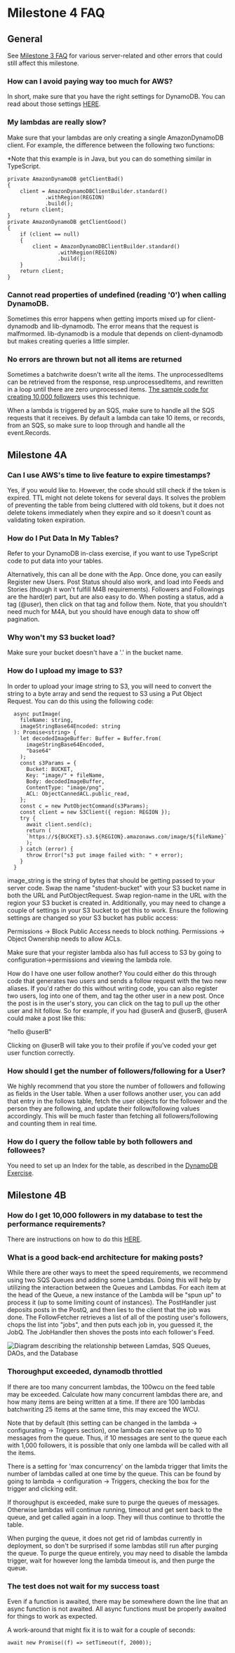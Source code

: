 # Milestone 4 FAQ

## General

See [Milestone 3 FAQ](../milestone-3/milestone-3-faq.md) for various server-related and other errors that could still affect this milestone.

### How can I avoid paying way too much for AWS?

In short, make sure that you have the right settings for DynamoDB. You can read about those settings [HERE](../project-overview/aws-account.md).

### My lambdas are really slow?

Make sure that your lambdas are only creating a single AmazonDynamoDB client. For example, the difference between the following two functions:

*Note that this example is in Java, but you can do something similar in TypeScript.

```
private AmazonDynamoDB getClientBad()
{
    client = AmazonDynamoDBClientBuilder.standard()
            .withRegion(REGION)
            .build();
    return client;
}
private AmazonDynamoDB getClientGood()
{
    if (client == null)
    {
        client = AmazonDynamoDBClientBuilder.standard()
                .withRegion(REGION)
                .build();
    }
    return client;
}
```

### Cannot read properties of undefined (reading '0') when calling DynamoDB.

Sometimes this error happens when getting imports mixed up for client-dynamodb and lib-dynamodb. The error means that the request is malfmormed. lib-dynamodb is a module that depends on client-dynamodb but makes creating queries a little simpler.

### No errors are thrown but not all items are returned

Sometimes a batchwrite doesn't write all the items. The unprocessedItems can be retrieved from the response, resp.unprocessedItems, and rewritten in a loop until there are zero unprocessed items. [The sample code for creating 10,000 followers](./dynamodb-batch-write-example.md) uses this technique.

When a lambda is triggered by an SQS, make sure to handle all the SQS requests that it receives. By default a lambda can take 10 items, or records, from an SQS, so make sure to loop through and handle all the event.Records.

## Milestone 4A

### Can I use AWS's time to live feature to expire timestamps?

Yes, if you would like to. However, the code should still check if the token is expired. TTL might not delete tokens for several days. It solves the problem of preventing the table from being cluttered with old tokens, but it does not delete tokens immediately when they expire and so it doesn't count as validating token expiration.

### How do I Put Data In My Tables?

Refer to your DynamoDB in-class exercise, if you want to use TypeScript code to put data into your tables.

Alternatively, this can all be done with the App. Once done, you can easily Register new Users. Post Status should also work, and load into Feeds and Stories (though it won't fulfill M4B requirements). Followers and Followings are the hard(er) part, but are also easy to do. When posting a status, add a tag (@user), then click on that tag and follow them. Note, that you shouldn't need much for M4A, but you should have enough data to show off pagination.

### Why won't my S3 bucket load?

Make sure your bucket doesn't have a '.' in the bucket name.

### How do I upload my image to S3?

In order to upload your image string to S3, you will need to convert the string to a byte array and send the request to S3 using a Put Object Request. You can do this using the following code:

```
  async putImage(
    fileName: string,
    imageStringBase64Encoded: string
  ): Promise<string> {
    let decodedImageBuffer: Buffer = Buffer.from(
      imageStringBase64Encoded,
      "base64"
    );
    const s3Params = {
      Bucket: BUCKET,
      Key: "image/" + fileName,
      Body: decodedImageBuffer,
      ContentType: "image/png",
      ACL: ObjectCannedACL.public_read,
    };
    const c = new PutObjectCommand(s3Params);
    const client = new S3Client({ region: REGION });
    try {
      await client.send(c);
      return (
      `https://${BUCKET}.s3.${REGION}.amazonaws.com/image/${fileName}`
      );
    } catch (error) {
      throw Error("s3 put image failed with: " + error);
    }
  }
  ```
  
image_string is the string of bytes that should be getting passed to your server code. Swap the name "student-bucket" with your S3 bucket name in both the URL and PutObjectRequest. Swap region-name in the URL with the region your S3 bucket is created in. Additionally, you may need to change a couple of settings in your S3 bucket to get this to work. Ensure the following settings are changed so your S3 bucket has public access:

Permissions -> Block Public Access needs to block nothing.
Permissions -> Object Ownership needs to allow ACLs.

Make sure that your register lambda also has full access to S3 by going to configuration->permissions and viewing the lambda role.

How do I have one user follow another?
You could either do this through code that generates two users and sends a follow request with the two new aliases. If you'd rather do this without writing code, you can also register two users, log into one of them, and tag the other user in a new post. Once the post is in the user's story, you can click on the tag to pull up the other user and hit follow. So for example, if you had @userA and @userB, @userA could make a post like this:

"hello @userB"

Clicking on @userB will take you to their profile if you've coded your get user function correctly.

### How should I get the number of followers/following for a User?

We highly recommend that you store the number of followers and following as fields in the User table. When a user follows another user, you can add that entry in the follows table, fetch the user objects for the follower and the person they are following, and update their follow/following values accordingly. This will be much faster than fetching all followers/following and counting them in real time.

### How do I query the follow table by both followers and followees?

You need to set up an Index for the table, as described in the [DynamoDB Exercise](../../instruction/cloud-datastore-dynamodb/dynamo-db-exercise.md).

## Milestone 4B

### How do I get 10,000 followers in my database to test the performance requirements?

There are instructions on how to do this [HERE](./dynamodb-batch-write-example.md).

### What is a good back-end architecture for making posts?

While there are other ways to meet the speed requirements, we recommend using two SQS Queues and adding some Lambdas.  Doing this will help by utilizing the interaction between the Queues and Lambdas.  For each item at the head of the Queue, a new instance of the Lambda will be "spun up" to process it (up to some limiting count of instances).
The PostHandler just deposits posts in the PostQ, and then lies to the client that the job was done.  The FollowFetcher retrieves a list of all of the posting user's followers, chops the list into "jobs", and then puts each job in, you guessed it, the JobQ.  The JobHandler then shoves the posts into each follower's Feed.

![Diagram describing the relationship between Lamdas, SQS Queues, DAOs, and the Database](./back-end-architecture.png)

### Thoroughput exceeded, dynamodb throttled

If there are too many concurrent lambdas, the 100wcu on the feed table may be exceeded. Calculate how many concurrent lambdas there are, and how many items are being written at a time. If there are 100 lambdas batchwriting 25 items at the same time, this may exceed the WCU. 

Note that by default (this setting can be changed in the lambda -> configurating -> Triggers section), one lambda can receive up to 10 messages from the queue. Thus, if 10 messages are sent to the queue each with 1,000 followers, it is possible that only one lambda will be called with all the items.

There is a setting for 'max concurrency' on the lambda trigger that limits the number of lambdas called at one time by the queue. This can be found by going to lambda -> configuration -> Triggers, checking the box for the trigger and clicking edit.

If thoroughput is exceeded, make sure to purge the queues of messages. Otherwise lambdas will continue running, timeout and get sent back to the queue, and get called again in a loop. They will thus continue to throttle the table.

When purging the queue, it does not get rid of lambdas currently in deployment, so don't be surprised if some lambdas still run after purging the queue. To purge the queue entirely, you may need to disable the lambda trigger, wait for however long the lambda timeout is, and then purge the queue.

### The test does not wait for my success toast

Even if a function is awaited, there may be somewhere down the line that an async function is not awaited. All async functions must be properly awaited for things to work as expected.

A work-around that might fix it is to wait for a couple of seconds:

```
await new Promise((f) => setTimeout(f, 2000));
```
